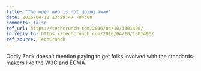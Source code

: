 ```yaml
---
title: "The open web is not going away"
date: 2016-04-12 13:29:47 -04:00
comments: false
ref_url: https://techcrunch.com/2016/04/10/1301496/
in_reply_to: https://techcrunch.com/2016/04/10/1301496/
ref_source: TechCrunch
---
```


Oddly Zack doesn’t mention paying to get folks involved with the standards-makers like the W3C and ECMA.